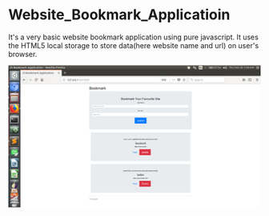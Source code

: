 # Website_Bookmark_Applicatioin
It's a very basic website bookmark application using pure javascript. It uses the HTML5 local storage to store data(here website name and url) on user's browser.

![alt text](screenshots/User_View.png "User View of the Bookmark Application")

